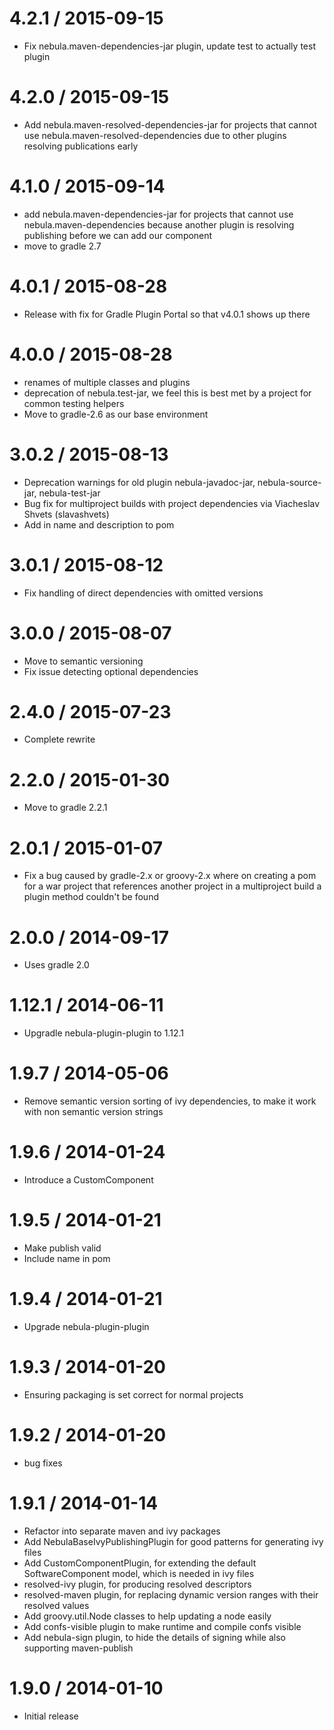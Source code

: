 4.2.1 / 2015-09-15
==================

* Fix nebula.maven-dependencies-jar plugin, update test to actually test plugin

4.2.0 / 2015-09-15
==================

* Add nebula.maven-resolved-dependencies-jar for projects that cannot use nebula.maven-resolved-dependencies due to other plugins resolving publications early

4.1.0 / 2015-09-14
==================

* add nebula.maven-dependencies-jar for projects that cannot use nebula.maven-dependencies because another plugin is resolving publishing before we can add our component
* move to gradle 2.7

4.0.1 / 2015-08-28
==================

* Release with fix for Gradle Plugin Portal so that v4.0.1 shows up there

4.0.0 / 2015-08-28
==================

* renames of multiple classes and plugins
* deprecation of nebula.test-jar, we feel this is best met by a project for common testing helpers
* Move to gradle-2.6 as our base environment  

3.0.2 / 2015-08-13
==================

* Deprecation warnings for old plugin nebula-javadoc-jar, nebula-source-jar, nebula-test-jar
* Bug fix for multiproject builds with project dependencies via Viacheslav Shvets (slavashvets)                                                                                            
* Add in name and description to pom

3.0.1 / 2015-08-12
==================

* Fix handling of direct dependencies with omitted versions

3.0.0 / 2015-08-07
==================

* Move to semantic versioning
* Fix issue detecting optional dependencies

2.4.0 / 2015-07-23
==================

* Complete rewrite

2.2.0 / 2015-01-30
===================

* Move to gradle 2.2.1

2.0.1 / 2015-01-07
==================

* Fix a bug caused by gradle-2.x or groovy-2.x where on creating a pom for a war project that references another project in a multiproject build a plugin method couldn't be found

2.0.0 / 2014-09-17
==================

* Uses gradle 2.0

1.12.1 / 2014-06-11
===================

* Upgradle nebula-plugin-plugin to 1.12.1

1.9.7 / 2014-05-06
==================

* Remove semantic version sorting of ivy dependencies, to make it work with non semantic version strings

1.9.6 / 2014-01-24
==================

* Introduce a CustomComponent

1.9.5 / 2014-01-21
==================

* Make publish valid
* Include name in pom

1.9.4 / 2014-01-21
==================

* Upgrade nebula-plugin-plugin

1.9.3 / 2014-01-20
==================

* Ensuring packaging is set correct for normal projects

1.9.2 / 2014-01-20
==================

* bug fixes

1.9.1 / 2014-01-14
==================

* Refactor into separate maven and ivy packages
* Add NebulaBaseIvyPublishingPlugin for good patterns for generating ivy files
* Add CustomComponentPlugin, for extending the default SoftwareComponent model, which is needed in ivy files
* resolved-ivy plugin, for producing resolved descriptors
* resolved-maven plugin, for replacing dynamic version ranges with their resolved values
* Add groovy.util.Node classes to help updating a node easily
* Add confs-visible plugin to make runtime and compile confs visible
* Add nebula-sign plugin, to hide the details of signing while also supporting maven-publish

1.9.0 / 2014-01-10
=================

* Initial release

